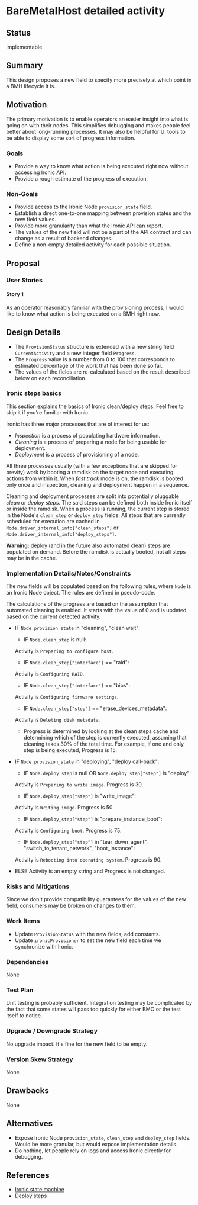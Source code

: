 <!--
 This work is licensed under a Creative Commons Attribution 3.0
 Unported License.

 http://creativecommons.org/licenses/by/3.0/legalcode
-->

# BareMetalHost detailed activity

## Status

implementable

## Summary

This design proposes a new field to specify more precisely at which point in
a BMH lifecycle it is.

## Motivation

The primary motivation is to enable operators an easier insight into what
is going on with their nodes. This simplifies debugging and makes people feel
better about long-running processes. It may also be helpful for UI tools
to be able to display some sort of progress information.

### Goals

- Provide a way to know what action is being executed right now without
  accessing Ironic API.
- Provide a rough estimate of the progress of execution.

### Non-Goals

- Provide access to the Ironic Node `provision_state` field.
- Establish a direct one-to-one mapping between provision states and the
  new field values.
- Provide more granularity than what the Ironic API can report.
- The values of the new field will not be a part of the API contract and can
  change as a result of backend changes.
- Define a non-empty detailed activity for each possible situation.

## Proposal

### User Stories

#### Story 1

As an operator reasonably familiar with the provisioning process, I would like
to know what action is being executed on a BMH right now.

## Design Details

- The `ProvisionStatus` structure is extended with a new string field
  `CurrentActivity` and a new integer field `Progress`.
- The `Progress` value is a number from 0 to 100 that corresponds to estimated
  percentage of the work that has been done so far.
- The values of the fields are re-calculated based on the result described
  below on each reconciliation.

### Ironic steps basics

This section explains the basics of Ironic clean/deploy steps. Feel free to
skip it if you're familiar with Ironic.

Ironic has three major processes that are of interest for us:

- *Inspection* is a process of populating hardware information.
- *Cleaning* is a process of preparing a node for being usable for deployment.
- *Deployment* is a process of provisioning of a node.

All three processes usually (with a few exceptions that are skipped for
brevity) work by booting a ramdisk on the target node and executing actions
from within it. When *fast track* mode is on, the ramdisk is booted only once
and inspection, cleaning and deployment happen in a sequence.

Cleaning and deployment processes are split into potentially pluggable *clean*
or *deploy steps*. The said steps can be defined both inside Ironic itself or
inside the ramdisk. When a process is running, the current step is stored in
the Node's `clean_step` or `deploy_step` fields. All steps that are currently
scheduled for execution are cached in
`Node.driver_internal_info["clean_steps"]` or
`Node.driver_internal_info["deploy_steps"]`.

**Warning:** deploy (and in the future also automated clean) steps are
populated on demand. Before the ramdisk is actually booted, not all steps may
be in the cache.

### Implementation Details/Notes/Constraints

The new fields will be populated based on the following rules, where `Node` is
an Ironic Node object. The rules are defined in pseudo-code.

The calculations of the progress are based on the assumption that automated
cleaning is enabled. It starts with the value of 0 and is updated based on the
current detected activity.

- IF `Node.provision_state` in "cleaning", "clean wait":

   - IF `Node.clean_step` is null:

    Activity is `Preparing to configure host`.

   - IF `Node.clean_step["interface"]` == "raid":

    Activity is `Configuring RAID`.

   - IF `Node.clean_step["interface"]` == "bios":

    Activity is `Configuring firmware settings`.

   - IF `Node.clean_step["step"]` == "erase\_devices\_metadata":

    Activity is `Deleting disk metadata`.

   - Progress is determined by looking at the clean steps cache and determining
    which of the step is currently executed, assuming that cleaning takes 30%
    of the total time. For example, if one and only step is being executed,
    Progress is 15.

- IF `Node.provision_state` in "deploying", "deploy call-back":

   - IF `Node.deploy_step` is null OR `Node.deploy_step["step"]` is "deploy":

    Activity is `Preparing to write image`. Progress is 30.

   - IF `Node.deploy_step["step"]` is "write\_image":

    Activity is `Writing image`. Progress is 50.

   - IF `Node.deploy_step["step"]` is "prepare\_instance\_boot":

    Activity is `Configuring boot`. Progress is 75.

   - IF `Node.deploy_step["step"]` in "tear\_down\_agent",
    "switch\_to\_tenant\_network", "boot\_instance":

    Activity is `Rebooting into operating system`. Progress is 90.

- ELSE Activity is an empty string and Progress is not changed.

### Risks and Mitigations

Since we don't provide compatibility guarantees for the values of the new
field, consumers may be broken on changes to them.

### Work Items

- Update `ProvisionStatus` with the new fields, add constants.
- Update `ironicProvisioner` to set the new field each time we synchronize
  with Ironic.

### Dependencies

None

### Test Plan

Unit testing is probably sufficient. Integration testing may be complicated by
the fact that some states will pass too quickly for either BMO or the test
itself to notice.

### Upgrade / Downgrade Strategy

No upgrade impact. It's fine for the new field to be empty.

### Version Skew Strategy

None

## Drawbacks

None

## Alternatives

- Expose Ironic Node `provision_state`, `clean_step` and `deploy_step` fields.
  Would be more granular, but would expose implementation details.
- Do nothing, let people rely on logs and access Ironic directly for debugging.

## References

- [Ironic state
  machine](https://docs.openstack.org/ironic/latest/contributor/states.html)
- [Deploy
  steps](https://docs.openstack.org/ironic/latest/admin/node-deployment.html#agent-steps)
